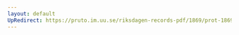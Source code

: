 ```yaml
---
layout: default
UpRedirect: https://pruto.im.uu.se/riksdagen-records-pdf/1869/prot-1869--ak--127/prot-1869--ak--127_012.pdf
---
```

